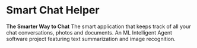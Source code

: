 # Smart Chat Helper
**The Smarter Way to Chat**
The smart application that keeps track of all your chat conversations, photos and documents. An ML Intelligent Agent software project featuring text summarization and image recognition.
